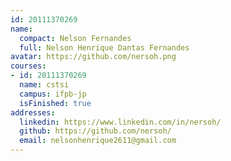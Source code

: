 ```yaml
---
id: 20111370269
name:
  compact: Nelson Fernandes
  full: Nelson Henrique Dantas Fernandes
avatar: https://github.com/nersoh.png
courses:
- id: 20111370269
  name: cstsi
  campus: ifpb-jp
  isFinished: true
addresses:
  linkedin: https://www.linkedin.com/in/nersoh/
  github: https://github.com/nersoh/
  email: nelsonhenrique2611@gmail.com
---
```

